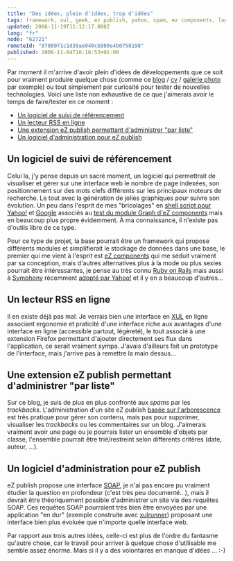```yaml
---
title: "Des idées, plein d'idées, trop d'idées"
tags: framework, xul, geek, ez publish, yahoo, spam, ez components, logiciels libres, google, blog, php, référencement, web
updated: 2006-11-19T11:12:17.000Z
lang: "fr"
node: "62721"
remoteId: "9798971c1d39ae040cb980e4b0758198"
published: 2006-11-04T16:16:53+01:00
---
```

 
Par moment il m'arrive d'avoir plein d'idées de développements que ce soit pour vraiment produire quelque chose (comme ce [blog](/) / [cv](/page/cv-fr) / [galerie photo](http://photos.pwet.fr) par exemple) ou tout simplement par curiosité pour tester de nouvelles technologies. Voici une liste non exhaustive de ce que j'aimerais avoir le temps de faire/tester en ce moment :

 * [Un logiciel de suivi de référencement](#eztoc167940_1)
 * [Un lecteur RSS en ligne](#eztoc167940_1)
 * [Une extension eZ publish permettant d'administrer &quot;par liste&quot;](#eztoc167940_3)
 * [Un logiciel d'administration pour eZ publish](#eztoc167940_4)
  
## Un logiciel de suivi de référencement

 
Celui la, j'y pense depuis un sacré moment, un logiciel qui permettrait de visualiser et gérer sur une interface web le nombre de page indexées, son positionnement sur des mots clefs différents sur les principaux moteurs de recherche. Le tout avec la génération de jolies graphiques pour suivre son évolution. Un peu dans l'esprit de mes &quot;bricolages&quot; en [shell script pour Yahoo!](/post/un-script-shell-pour-compter-le-nombre-de-pages-indexees-dans-yahoo) et [Google](/post/un-script-shell-pour-compter-le-nombre-de-pages-indexees-dans-google) associés au [test du module Graph d'eZ components](/post/graphique-d-indexation-avec-le-module-graph-d-ez-components) mais en beaucoup plus propre évidemment. À ma connaissance, il n'existe pas d'outils libre de ce type.

 
Pour ce type de projet, la base pourrait être un framework qui propose différents modules et simplifierait le stockage de données dans une base, le premier qui me vient à l'esprit est [eZ components](http://ez.no/products/ez_components) qui me séduit vraiment par sa conception, mais d'autres alternatives plus à la mode ou plus sexies pourrait être intéressantes, je pense au très connu [Ruby on Rails](http://www.rubyonrails.org/) mais aussi à [Symphony](http://www.symfony-project.com/) récemment [adopté par Yahoo!](http://linuxfr.org/2006/11/01/21559.html) et il y en a beaucoup d'autres...

   
## Un lecteur RSS en ligne

 
Il en existe déjà pas mal. Je verrais bien une interface en [XUL](http://xulfr.org/) en ligne associant ergonomie et praticité d'une interface riche aux avantages d'une interface en ligne (accessible partout, légèreté), le tout associé à une extension Firefox permettant d'ajouter directement ses flux dans l'application, ce serait vraiment sympa. J'avais d'ailleurs fait un prototype de l'interface, mais j'arrive pas à remettre la main dessus...

   
## Une extension eZ publish permettant d'administrer &quot;par liste&quot;

 
Sur ce blog, je suis de plus en plus confronté aux *spams* par les *trackbacks*. L'administration d'un site eZ publish [basée sur l'arborescence](http://ez.no/doc/ez_publish/user_manual/3_8/the_administration_interface/the_content_structure_tab) est très pratique pour gérer son contenu, mais pas pour supprimer, visualiser les *trackbacks* ou les commentaires sur un blog. J'aimerais vraiment avoir une page ou je pourrais lister un ensemble d'objets par classe, l'ensemble pourrait être trié/restreint selon différents critères (date, auteur, ...).

   
## Un logiciel d'administration pour eZ publish

 
eZ publish propose une interface [SOAP](http://fr.wikipedia.org/wiki/Simple_Object_Access_Protocol), je n'ai pas encore pu vraiment étudier la question en profondeur (c'est très peu documenté...), mais il devrait être théoriquement possible d'administrer un site via des requêtes SOAP. Ces requêtes SOAP pourraient très bien être envoyées par une application &quot;en dur&quot; (exemple construite avec [xulrunner](http://xulfr.org/wiki/XulRunner)) proposant une interface bien plus évoluée que n'importe quelle interface web.

 
Par rapport aux trois autres idées, celle-ci est plus de l'ordre du fantasme qu'autre chose, car le travail pour arriver à quelque chose d'utilisable me semble assez énorme. Mais si il y a des volontaires en manque d'idées ... :-)

 
